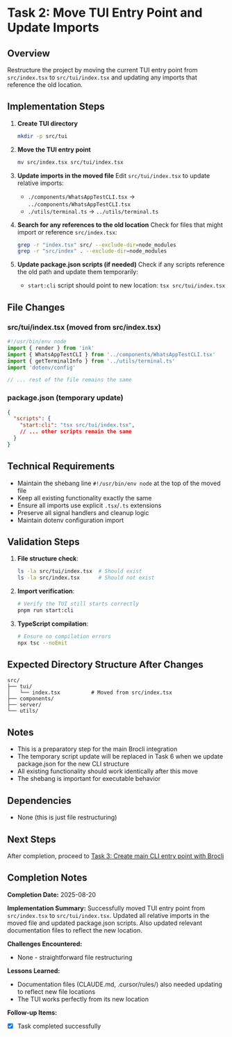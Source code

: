 # Task 2: Move TUI Entry Point and Update Imports

## Overview
Restructure the project by moving the current TUI entry point from `src/index.tsx` to `src/tui/index.tsx` and updating any imports that reference the old location.

## Implementation Steps

1. **Create TUI directory**
   ```bash
   mkdir -p src/tui
   ```

2. **Move the TUI entry point**
   ```bash
   mv src/index.tsx src/tui/index.tsx
   ```

3. **Update imports in the moved file**
   Edit `src/tui/index.tsx` to update relative imports:
   - `./components/WhatsAppTestCLI.tsx` → `../components/WhatsAppTestCLI.tsx`
   - `./utils/terminal.ts` → `../utils/terminal.ts`

4. **Search for any references to the old location**
   Check for files that might import or reference `src/index.tsx`:
   ```bash
   grep -r "index.tsx" src/ --exclude-dir=node_modules
   grep -r "src/index" . --exclude-dir=node_modules
   ```

5. **Update package.json scripts (if needed)**
   Check if any scripts reference the old path and update them temporarily:
   - `start:cli` script should point to new location: `tsx src/tui/index.tsx`

## File Changes

### src/tui/index.tsx (moved from src/index.tsx)
```typescript
#!/usr/bin/env node
import { render } from 'ink'
import { WhatsAppTestCLI } from '../components/WhatsAppTestCLI.tsx'
import { getTerminalInfo } from '../utils/terminal.ts'
import 'dotenv/config'

// ... rest of the file remains the same
```

### package.json (temporary update)
```json
{
  "scripts": {
    "start:cli": "tsx src/tui/index.tsx",
    // ... other scripts remain the same
  }
}
```

## Technical Requirements

- Maintain the shebang line `#!/usr/bin/env node` at the top of the moved file
- Keep all existing functionality exactly the same
- Ensure all imports use explicit `.tsx`/`.ts` extensions
- Preserve all signal handlers and cleanup logic
- Maintain dotenv configuration import

## Validation Steps

1. **File structure check**:
   ```bash
   ls -la src/tui/index.tsx  # Should exist
   ls -la src/index.tsx      # Should not exist
   ```

2. **Import verification**:
   ```bash
   # Verify the TUI still starts correctly
   pnpm run start:cli
   ```

3. **TypeScript compilation**:
   ```bash
   # Ensure no compilation errors
   npx tsc --noEmit
   ```

## Expected Directory Structure After Changes

```
src/
├── tui/
│   └── index.tsx          # Moved from src/index.tsx
├── components/
├── server/
└── utils/
```

## Notes

- This is a preparatory step for the main Brocli integration
- The temporary script update will be replaced in Task 6 when we update package.json for the new CLI structure
- All existing functionality should work identically after this move
- The shebang is important for executable behavior

## Dependencies

- None (this is just file restructuring)

## Next Steps

After completion, proceed to [Task 3: Create main CLI entry point with Brocli](./task_3.md)

## Completion Notes

**Completion Date:** 2025-08-20

**Implementation Summary:**
Successfully moved TUI entry point from `src/index.tsx` to `src/tui/index.tsx`. Updated all relative imports in the moved file and updated package.json scripts. Also updated relevant documentation files to reflect the new location.

**Challenges Encountered:**
- None - straightforward file restructuring

**Lessons Learned:**
- Documentation files (CLAUDE.md, .cursor/rules/) also needed updating to reflect new file locations
- The TUI works perfectly from its new location

**Follow-up Items:**
- [x] Task completed successfully